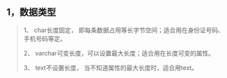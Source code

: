 ## 1，数据类型

> 1、 char长度固定， 即每条数据占用等长字节空间；适合用在身份证号码、手机号码等定。
>
> 2、 varchar可变长度，可以设置最大长度；适合用在长度可变的属性。
>
> 3、 text不设置长度， 当不知道属性的最大长度时，适合用text。

